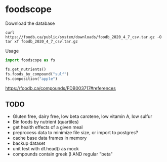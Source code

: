 # foodscope

Download the database
```
curl https://foodb.ca/public/system/downloads/foodb_2020_4_7_csv.tar.gz -O
tar xf foodb_2020_4_7_csv.tar.gz
```

Usage

```python
import foodscope as fs

fs.get_nutrients()
fs.foods_by_compound("sulf")
fs.composition("apple")
```

https://foodb.ca/compounds/FDB003717#references

## TODO
- Gluten free, dairy free, low beta carotene, low vitamin A, low sulfur
- Bin foods by nutrient (quartiles)
- get health effects of a given meal
- preprocess data to minimize file size, or import to postgres?
- cache base data frames in memory
- backup dataset
- unit test with df.head() as mock
- compounds contain greek β AND regular "beta"
